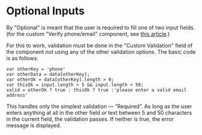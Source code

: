 # Optional Inputs
By "Optional" is meant that the user is required to fill one of two input fields. (for the custom "Verify phone/email" component, see [this article](../advanced/verify).)

For this to work, validation must be done in the "Custom Validation" field of the component _not_ using any of the other validation options. The basic code is as follows:
`````
var otherKey = 'phone'
var otherData = data[otherKey];
var otherOk = data[otherKey].length > 0;
var thisOk = input.length > 5 && input.length < 50;
valid = otherOk ? true : thisOk ? true :'please enter a valid email address'
`````
This handles only the simplest validation — “Required”. As long as the user enters anything at all in the other field _or_ text 
between 5 and 50 characters in the current field, the validation passes. If neither is true, the error message is displayed.
